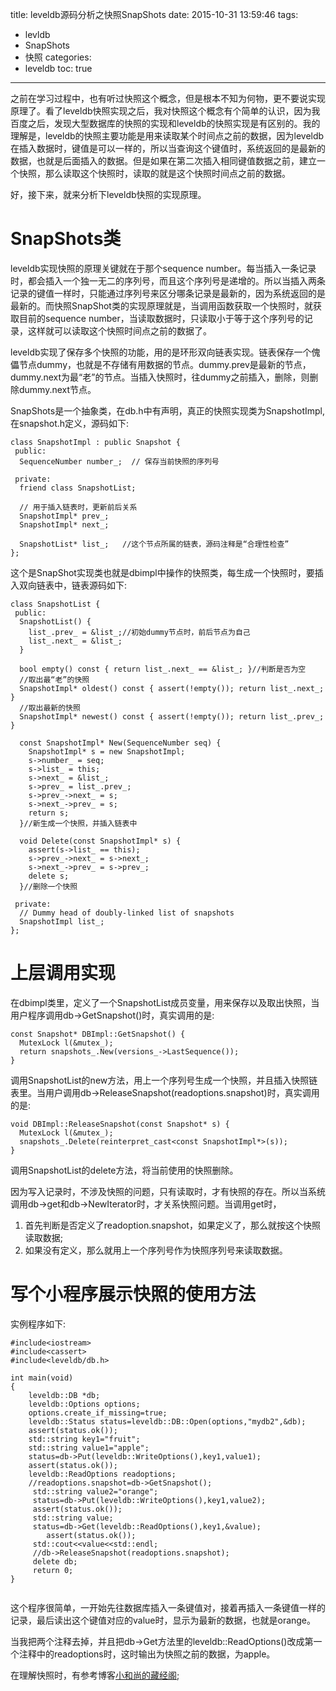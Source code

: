 title: leveldb源码分析之快照SnapShots
date: 2015-10-31 13:59:46
tags:
- levldb
- SnapShots
- 快照
categories:
- leveldb
toc: true

---
之前在学习过程中，也有听过快照这个概念，但是根本不知为何物，更不要说实现原理了。看了leveldb快照实现之后，我对快照这个概念有个简单的认识，因为我百度之后，发现大型数据库的快照的实现和leveldb的快照实现是有区别的。我的理解是，leveldb的快照主要功能是用来读取某个时间点之前的数据，因为leveldb在插入数据时，键值是可以一样的，所以当查询这个键值时，系统返回的是最新的数据，也就是后面插入的数据。但是如果在第二次插入相同键值数据之前，建立一个快照，那么读取这个快照时，读取的就是这个快照时间点之前的数据。

好，接下来，就来分析下leveldb快照的实现原理。

# SnapShots类

leveldb实现快照的原理关键就在于那个sequence number。每当插入一条记录时，都会插入一个独一无二的序列号，而且这个序列号是递增的。所以当插入两条记录的键值一样时，只能通过序列号来区分哪条记录是最新的，因为系统返回的是最新的。而快照SnapShot类的实现原理就是，当调用函数获取一个快照时，就获取目前的sequence number，当读取数据时，只读取小于等于这个序列号的记录，这样就可以读取这个快照时间点之前的数据了。

leveldb实现了保存多个快照的功能，用的是环形双向链表实现。链表保存一个傀儡节点dummy，也就是不存储有用数据的节点。dummy.prev是最新的节点，dummy.next为最“老”的节点。当插入快照时，往dummy之前插入，删除，则删除dummy.next节点。

SnapShots是一个抽象类，在db.h中有声明，真正的快照实现类为SnapshotImpl,在snapshot.h定义，源码如下:
```
class SnapshotImpl : public Snapshot {
 public:
  SequenceNumber number_;  // 保存当前快照的序列号

 private:
  friend class SnapshotList;

  // 用于插入链表时，更新前后关系
  SnapshotImpl* prev_;
  SnapshotImpl* next_;

  SnapshotList* list_;   //这个节点所属的链表，源码注释是“合理性检查”
};

```
这个是SnapShot实现类也就是dbimpl中操作的快照类，每生成一个快照时，要插入双向链表中，链表源码如下:
```
class SnapshotList {
 public:
  SnapshotList() {
    list_.prev_ = &list_;//初始dummy节点时，前后节点为自己
    list_.next_ = &list_;
  }

  bool empty() const { return list_.next_ == &list_; }//判断是否为空
  //取出最“老”的快照
  SnapshotImpl* oldest() const { assert(!empty()); return list_.next_; }
  //取出最新的快照
  SnapshotImpl* newest() const { assert(!empty()); return list_.prev_; }

  const SnapshotImpl* New(SequenceNumber seq) {
    SnapshotImpl* s = new SnapshotImpl;
    s->number_ = seq;
    s->list_ = this;
    s->next_ = &list_;
    s->prev_ = list_.prev_;
    s->prev_->next_ = s;
    s->next_->prev_ = s;
    return s;
  }//新生成一个快照，并插入链表中

  void Delete(const SnapshotImpl* s) {
    assert(s->list_ == this);
    s->prev_->next_ = s->next_;
    s->next_->prev_ = s->prev_;
    delete s;
  }//删除一个快照

 private:
  // Dummy head of doubly-linked list of snapshots
  SnapshotImpl list_;
};
```

# 上层调用实现
在dbimpl类里，定义了一个SnapshotList成员变量，用来保存以及取出快照，当用户程序调用db->GetSnapshot()时，真实调用的是:
```
const Snapshot* DBImpl::GetSnapshot() {
  MutexLock l(&mutex_);
  return snapshots_.New(versions_->LastSequence());
}
```
调用SnapshotList的new方法，用上一个序列号生成一个快照，并且插入快照链表里。当用户调用db->ReleaseSnapshot(readoptions.snapshot)时，真实调用的是:
```
void DBImpl::ReleaseSnapshot(const Snapshot* s) {
  MutexLock l(&mutex_);
  snapshots_.Delete(reinterpret_cast<const SnapshotImpl*>(s));
}
```
调用SnapshotList的delete方法，将当前使用的快照删除。

因为写入记录时，不涉及快照的问题，只有读取时，才有快照的存在。所以当系统调用db->get和db->NewIterator时，才关系快照问题。当调用get时，
1. 首先判断是否定义了readoption.snapshot，如果定义了，那么就按这个快照读取数据;
2. 如果没有定义，那么就用上一个序列号作为快照序列号来读取数据。

# 写个小程序展示快照的使用方法
实例程序如下:
```
#include<iostream>
#include<cassert>
#include<leveldb/db.h>

int main(void)
{
	leveldb::DB *db;
	leveldb::Options options;
	options.create_if_missing=true;
	leveldb::Status status=leveldb::DB::Open(options,"mydb2",&db);
	assert(status.ok());
	std::string key1="fruit";
	std::string value1="apple";
	status=db->Put(leveldb::WriteOptions(),key1,value1);
	assert(status.ok());
	leveldb::ReadOptions readoptions;
	//readoptions.snapshot=db->GetSnapshot();
	 std::string value2="orange";
	 status=db->Put(leveldb::WriteOptions(),key1,value2);
	 assert(status.ok());
	 std::string value;
	 status=db->Get(leveldb::ReadOptions(),key1,&value);
    	assert(status.ok());
	 std::cout<<value<<std::endl;
	 //db->ReleaseSnapshot(readoptions.snapshot);
	 delete db;
	 return 0;
}
	
```
这个程序很简单，一开始先往数据库插入一条键值对，接着再插入一条键值一样的记录，最后读出这个键值对应的value时，显示为最新的数据，也就是orange。

当我把两个注释去掉，并且把db->Get方法里的leveldb::ReadOptions()改成第一个注释中的readoptions时，这时输出为快照之前的数据，为apple。

在理解快照时，有参考博客[小和尚的藏经阁](http://blog.xiaoheshang.info/?p=339 "");
